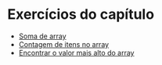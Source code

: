 # Exercícios do capítulo

* [Soma de array](sum)
* [Contagem de itens no array](count)
* [Encontrar o valor mais alto do array](higher)
